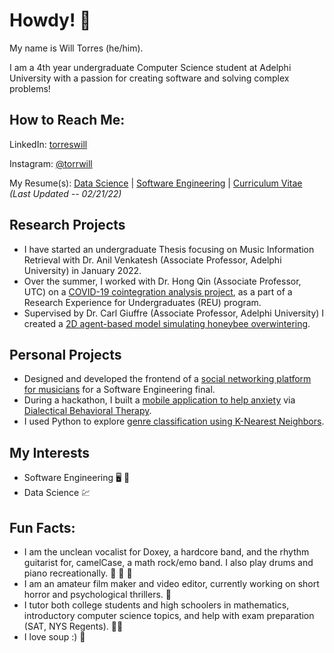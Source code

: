 # Howdy! :cowboy_hat_face:

My name is Will Torres (he/him). 

I am a 4th year undergraduate Computer Science student at Adelphi University with a passion for creating software and solving complex problems!

## How to Reach Me:
LinkedIn: [torreswill](https://www.linkedin.com/in/torreswill)

Instagram: [@torrwill](https://www.instagram.com/torrwill/)

My Resume(s): [Data Science](https://github.com/torrwill/torrwill/blob/main/resume/Will%20Torres%2C%20Resume.pdf) | [Software Engineering](https://github.com/torrwill/torrwill/blob/main/resume/Will-Torres-Resume.pdf) | [Curriculum Vitae](https://github.com/torrwill/torrwill/blob/main/resume/Will-Torres-CV.pdf) *(Last Updated -- 02/21/22)*

## Research Projects
- I have started an undergraduate Thesis focusing on Music Information Retrieval with Dr. Anil Venkatesh (Associate Professor, Adelphi University) in January 2022.
- Over the summer, I worked with Dr. Hong Qin (Associate Professor, UTC) on a [COVID-19 cointegration analysis project](https://github.com/torrwill/COVID19-Cointegration), as a part of a Research Experience for Undergraduates (REU) program.
- Supervised by Dr. Carl Giuffre (Associate Professor, Adelphi University) I created a [2D agent-based model simulating honeybee overwintering](https://github.com/torrwill/ABM-Honey-Bee-Overwintering).

## Personal Projects
- Designed and developed the frontend of a [social networking platform for musicians](https://github.com/torrwill/GigFindr-Software-Eng) for a Software Engineering final.
- During a hackathon, I built a [mobile application to help anxiety](https://github.com/torrwill/Take10) via [Dialectical Behavioral Therapy](https://www.centerforanxiety.org/dbt/).
- I used Python to explore [genre classification using K-Nearest Neighbors](https://github.com/torrwill/KNN-Genre-Classifier).

## My Interests
- Software Engineering :desktop_computer: :iphone:
- Data Science :chart:

## Fun Facts: 
- I am the unclean vocalist for Doxey, a hardcore band, and the rhythm guitarist for, camelCase, a math rock/emo band. I also play drums and piano recreationally. :guitar: :drum: :musical_keyboard:
- I am an amateur film maker and video editor, currently working on short horror and psychological thrillers. :movie_camera:
- I tutor both college students and high schoolers in mathematics, introductory computer science topics, and help with exam preparation (SAT, NYS Regents). :man_teacher:
- I love soup :) :bowl_with_spoon: